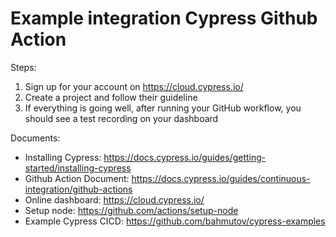 # Example integration Cypress Github Action

Steps:
1. Sign up for your account on https://cloud.cypress.io/
2. Create a project and follow their guideline
3. If everything is going well, after running your GitHub workflow, you should see a test recording on your dashboard

Documents:
- Installing Cypress: https://docs.cypress.io/guides/getting-started/installing-cypress
- Github Action Document: https://docs.cypress.io/guides/continuous-integration/github-actions
- Online dashboard: https://cloud.cypress.io/
- Setup node: https://github.com/actions/setup-node
- Example Cypress CICD: https://github.com/bahmutov/cypress-examples
